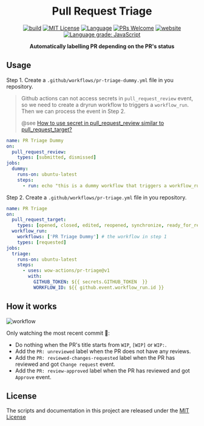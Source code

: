 <h1 align="center">Pull Request Triage</h1>

<p align="center">
  <a href="https://github.com/wow-actions/pr-triage/actions/workflows/release.yml"><img alt="build" src="https://img.shields.io/github/actions/workflow/status/wow-actions/pr-triage/release.yml?branch=master&logo=github&style=flat-square" ></a>
  <a href="/wow-actions/pr-triage/blob/master/LICENSE"><img alt="MIT License" src="https://img.shields.io/github/license/wow-actions/pr-triage?style=flat-square"></a>
  <a href="https://www.typescriptlang.org" rel="nofollow"><img alt="Language" src="https://img.shields.io/badge/language-TypeScript-blue.svg?style=flat-square"></a>
  <a href="https://github.com/wow-actions/pr-triage/pulls"><img alt="PRs Welcome" src="https://img.shields.io/badge/PRs-Welcome-brightgreen.svg?style=flat-square" ></a>
  <a href="https://github.com/marketplace/actions/pr-triage" rel="nofollow"><img alt="website" src="https://img.shields.io/static/v1?label=&labelColor=505050&message=Marketplace&color=0076D6&style=flat-square&logo=google-chrome&logoColor=0076D6" ></a>
  <a href="https://lgtm.com/projects/g/wow-actions/pr-triage/context:javascript" rel="nofollow"><img alt="Language grade: JavaScript" src="https://img.shields.io/lgtm/grade/javascript/g/wow-actions/pr-triage.svg?logo=lgtm&style=flat-square" ></a>
</p>

<p align="center">
  <strong>Automatically labelling PR depending on the PR's status</strong>
</p>





## Usage

Step 1. Create a `.github/workflows/pr-triage-dummy.yml` file in you repository.

> Github actions can not access secrets in `pull_request_review` event, so we need to create a dryrun workflow to triggers a `workflow_run`. Then we can process the event in Step 2.
>
> @see [How to use secret in pull_request_review similar to pull_request_target?](https://stackoverflow.com/questions/67247752/how-to-use-secret-in-pull-request-review-similar-to-pull-request-target)

```yml
name: PR Triage Dummy
on:
  pull_request_review:
    types: [submitted, dismissed]
jobs:
  dummy:
    runs-on: ubuntu-latest
    steps:
      - run: echo "this is a dummy workflow that triggers a workflow_run; it's necessary because otherwise the repo secrets will not be in scope for externally forked pull requests"
```

Step 2. Create a `.github/workflows/pr-triage.yml` file in you repository.

```yml
name: PR Triage
on:
  pull_request_target:
    types: [opened, closed, edited, reopened, synchronize, ready_for_review]
  workflow_run:
    workflows: ['PR Triage Dummy'] # the workflow in step 1
    types: [requested]
jobs:
  triage:
    runs-on: ubuntu-latest
    steps:
      - uses: wow-actions/pr-triage@v1
        with:
          GITHUB_TOKEN: ${{ secrets.GITHUB_TOKEN  }}
          WORKFLOW_ID: ${{ github.event.workflow_run.id }}
```

## How it works

![workflow](screenshots/workflow.png)

Only watching the most recent commit :eyes::

- Do nothing when the PR's title starts from `WIP`, `[WIP]` or `WIP:`.
- Add the `PR: unreviewed` label when the PR does not have any reviews.
- Add the `PR: reviewed-changes-requested` label when the PR has reviewed and got `Change request` event.
- Add the `PR: review-approved` label when the PR has reviewed and got `Approve` event.

## License

The scripts and documentation in this project are released under the [MIT License](LICENSE)
